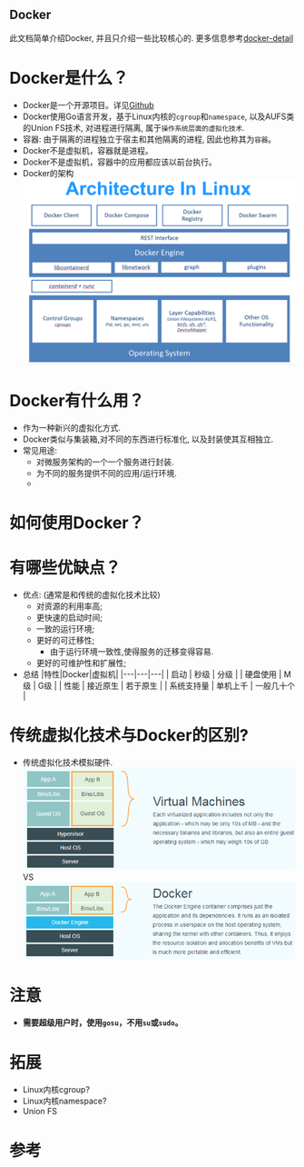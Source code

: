 
Docker
---
此文档简单介绍Docker, 并且只介绍一些比较核心的. 更多信息参考[docker-detail](./docker-detail.md)

# Docker是什么？
* Docker是一个开源项目。详见[Github](https://github.com/moby/moby)
* Docker使用Go语言开发，基于Linux内核的`cgroup`和`namespace`, 以及AUFS类的Union FS技术, 对进程进行隔离, 属于`操作系统层面的虚拟化技术`.
* 容器: 由于隔离的进程独立于宿主和其他隔离的进程, 因此也称其为`容器`。
* Docker不是虚拟机，容器就是进程。
* Docker不是虚拟机，容器中的应用都应该以前台执行。
* Docker的架构
![](./docker-on-linux.png)

# Docker有什么用？
* 作为一种新兴的虚拟化方式.
* Docker类似与集装箱,对不同的东西进行标准化, 以及封装使其互相独立.
* 常见用途:
  * 对微服务架构的一个一个服务进行封装.
  * 为不同的服务提供不同的应用/运行环境.
  * 

# 如何使用Docker？



# 有哪些优缺点？
* 优点: (通常是和传统的虚拟化技术比较)
  * 对资源的利用率高;
  * 更快速的启动时间;
  * 一致的运行环境;
  * 更好的可迁移性;
    * 由于运行环境一致性,使得服务的迁移变得容易.
  * 更好的可维护性和扩展性;
* 总结
|特性|Docker|虚拟机|
|---|---|---|
| 启动 | 秒级 | 分级 |
| 硬盘使用 | M级 | G级 |
| 性能 | 接近原生 | 若于原生 |
| 系统支持量 | 单机上千 | 一般几十个 | 


# 传统虚拟化技术与Docker的区别?
* 传统虚拟化技术模拟硬件.
![](virtualization.png)
VS
![](docker.png)

# 注意
* **需要超级用户时，使用`gosu`，不用`su`或`sudo`。**

# 拓展
* Linux内核cgroup?
* Linux内核namespace?
* Union FS

# 参考
